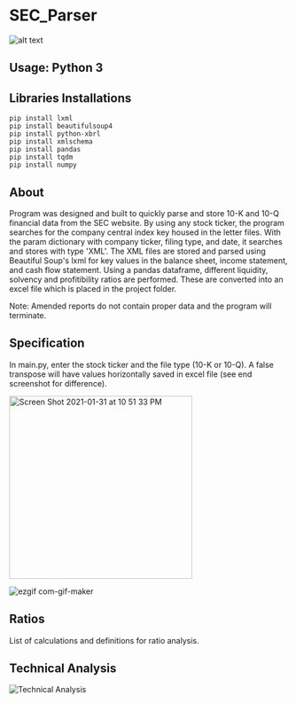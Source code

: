 # SEC_Parser

![alt text](https://forthebadge.com/images/badges/made-with-python.svg) 

## Usage: Python 3

## Libraries Installations
```
pip install lxml
pip install beautifulsoup4
pip install python-xbrl
pip install xmlschema
pip install pandas
pip install tqdm
pip install numpy

```

## About
Program was designed and built to quickly parse and store 10-K and 10-Q financial data from the SEC website. By using any stock ticker, the program searches for the company central index key housed in the letter files. With the param dictionary with company ticker, filing type, and date, it searches and stores with type 'XML'. The XML files are stored and parsed using Beautiful Soup's lxml for key values in the balance sheet, income statement, and cash flow statement. Using a pandas dataframe, different liquidity, solvency and profitibility ratios are performed. These are converted into an excel file which is placed in the project folder.


Note: Amended reports do not contain proper data and the program will terminate. 

## Specification
In main.py, enter the stock ticker and the file type (10-K or 10-Q). A false transpose will have values horizontally saved in excel file (see end screenshot for difference).

<img width="330" alt="Screen Shot 2021-01-31 at 10 51 33 PM" src="https://user-images.githubusercontent.com/56742122/106424377-eb058e00-6416-11eb-8f1f-26b5c5f8f76d.png">


![ezgif com-gif-maker](https://user-images.githubusercontent.com/56742122/106427380-1c348d00-641c-11eb-843f-f62988727df0.gif)



## Ratios 
List of calculations and definitions for ratio analysis. 

## Technical Analysis
![Technical Analysis](https://github.com/mcalmette/TechnicalAnalysis)
